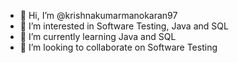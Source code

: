 - 👋 Hi, I’m @krishnakumarmanokaran97
- 👀 I’m interested in Software Testing, Java and SQL 
- 🌱 I’m currently learning Java and SQL 
- 💞️ I’m looking to collaborate on Software Testing 

<!---
krishnakumarmanokaran97/krishnakumarmanokaran97 is a ✨ special ✨ repository because its `README.md` (this file) appears on your GitHub profile.
You can click the Preview link to take a look at your changes.
--->
